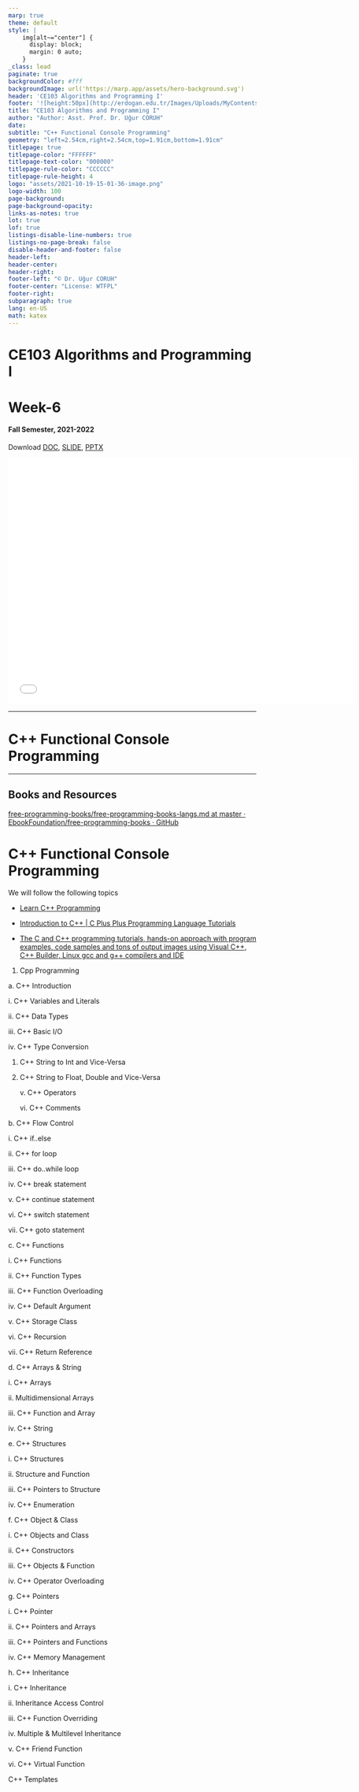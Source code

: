 ```yaml
---
marp: true
theme: default
style: |
    img[alt~="center"] {
      display: block;
      margin: 0 auto;
    }
_class: lead
paginate: true
backgroundColor: #fff
backgroundImage: url('https://marp.app/assets/hero-background.svg')
header: 'CE103 Algorithms and Programming I'
footer: '![height:50px](http://erdogan.edu.tr/Images/Uploads/MyContents/L_379-20170718142719217230.jpg) RTEU CE103 Week-6'
title: "CE103 Algorithms and Programming I"
author: "Author: Asst. Prof. Dr. Uğur CORUH"
date:
subtitle: "C++ Functional Console Programming"
geometry: "left=2.54cm,right=2.54cm,top=1.91cm,bottom=1.91cm"
titlepage: true
titlepage-color: "FFFFFF"
titlepage-text-color: "000000"
titlepage-rule-color: "CCCCCC"
titlepage-rule-height: 4
logo: "assets/2021-10-19-15-01-36-image.png"
logo-width: 100 
page-background:
page-background-opacity:
links-as-notes: true
lot: true
lof: true
listings-disable-line-numbers: true
listings-no-page-break: false
disable-header-and-footer: false
header-left:
header-center:
header-right:
footer-left: "© Dr. Uğur CORUH"
footer-center: "License: WTFPL"
footer-right:
subparagraph: true
lang: en-US 
math: katex
---
```


<!-- _backgroundColor: aquq -->

<!-- _color: orange -->

<!-- paginate: false -->

# CE103 Algorithms and Programming I

# Week-6

#### Fall Semester, 2021-2022

Download [DOC](ce103-week-6-cpp.tr.md_doc.pdf), [SLIDE](ce103-week-6-cpp.tr.md_slide.pdf), [PPTX](ce103-week-6-cpp.tr.md_slide.pptx)

<iframe width=700, height=500 frameBorder=0 src="../ce103-week-6-cpp.tr.md_slide.html"></iframe>

---

<!-- paginate: true -->

# C++ Functional Console Programming

---

## Books and Resources

[free-programming-books/free-programming-books-langs.md at master · EbookFoundation/free-programming-books · GitHub](https://github.com/EbookFoundation/free-programming-books/blob/master/books/free-programming-books-langs.md#c-1)

# C++ Functional Console Programming

We will follow the following topics

- [Learn C++ Programming](https://www.programiz.com/cpp-programming)

- [Introduction to C++ | C Plus Plus Programming Language Tutorials](http://www.btechsmartclass.com/cpp-programming/index.php)

- [The C and C++ programming tutorials, hands-on approach with program examples, code samples and tons of output images using Visual C++, C++ Builder, Linux gcc and g++ compilers and IDE](https://www.tenouk.com/cncplusplustutorials.html)





1. Cpp Programming

a. C++ Introduction

 i. C++ Variables and Literals

 ii. C++ Data Types

 iii. C++ Basic I/O

 iv. C++ Type Conversion

1. C++ String to Int and
   Vice-Versa

2. C++ String to Float, Double and
   Vice-Versa
   
   v. C++ Operators
   
   vi. C++ Comments

b. C++ Flow Control

 i. C++ if..else

 ii. C++ for loop

 iii. C++ do..while loop

 iv. C++ break statement

 v. C++ continue statement

 vi. C++ switch statement

 vii. C++ goto statement

c. C++ Functions

 i. C++ Functions

 ii. C++ Function Types

 iii. C++ Function Overloading

 iv. C++ Default Argument

 v. C++ Storage Class

 vi. C++ Recursion

 vii. C++ Return Reference

d. C++ Arrays & String

 i. C++ Arrays

 ii. Multidimensional Arrays

 iii. C++ Function and Array

 iv. C++ String

e. C++ Structures

 i. C++ Structures

 ii. Structure and Function

 iii. C++ Pointers to Structure

 iv. C++ Enumeration

f. C++ Object & Class

 i. C++ Objects and Class

 ii. C++ Constructors

 iii. C++ Objects & Function

 iv. C++ Operator Overloading

g. C++ Pointers

 i. C++ Pointer

 ii. C++ Pointers and Arrays

 iii. C++ Pointers and Functions

 iv. C++ Memory Management

h. C++ Inheritance

 i. C++ Inheritance

 ii. Inheritance Access Control

 iii. C++ Function Overriding

 iv. Multiple & Multilevel Inheritance

 v. C++ Friend Function

 vi. C++ Virtual Function

C++ Templates
